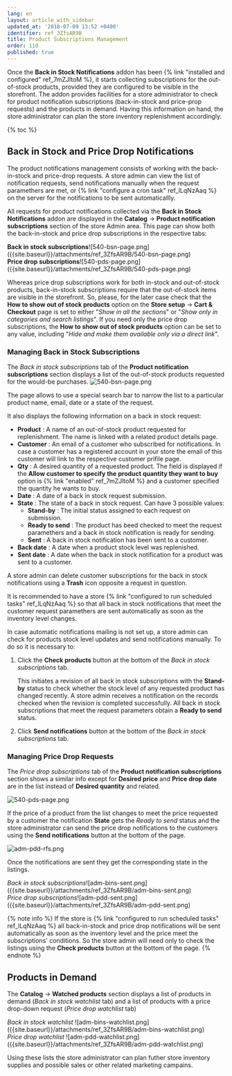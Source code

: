 ```yaml
---
lang: en
layout: article_with_sidebar
updated_at: '2018-07-09 13:52 +0400'
identifier: ref_3ZfsAR9B
title: Product Subscriptions Management
order: 110
published: true
---
```

Once the **Back in Stock Notifications** addon has been {% link "installed and configured" ref_7mZJltoM %}, it starts collecting subscriptions for the out-of-stock products, provided they are configured to be visible in the storefront. The addon provides facilities for a store administrator to check for product notification subscriptions (back-in-stock and price-prop requests) and the products in demand. Having this information on hand, the store administrator can plan the store inventory replenishment accordingly.

{% toc %}

## Back in Stock and Price Drop Notifications

The product notifications management consists of working with the back-in-stock and price-drop requests. A store admin can view the list of notification requests, send notifications manually when the request paramethers are met, or {% link "configure a cron task" ref_lLqNzAaq %} on the server for the notifications to be sent automaticallly. 

All requests for product notifications collected via the **Back in Stock Notifications** addon are displayed in the **Catalog** -> **Product notification subscriptions** section of the store Admin area. This page can show both the back-in-stock and price drop subscriptions in the respective tabs:

<div class="ui stackable two column grid">
  <div class="column" markdown="span"><b>Back in stock subscriptions</b>![540-bsn-page.png]({{site.baseurl}}/attachments/ref_3ZfsAR9B/540-bsn-page.png)</div>
  <div class="column" markdown="span"><b>Price drop subscriptions</b>![540-pds-page.png]({{site.baseurl}}/attachments/ref_3ZfsAR9B/540-pds-page.png)</div>
</div>

Whereas price drop subscriptions work for both in-stock and out-of-stock products, back-in-stock subscriptions require that the out-of-stock items are visible in the storefront. So, please, for the later case check that the **How to show out of stock products** option on the **Store setup** -> **Cart & Checkout** page is set to either "_Show in all the sections_" or "_Show only in categories and search listings_". If you need only the price drop subscriptions, the **How to show out of stock products** option can be set to any value, including "_Hide and make them available only via a direct link_".

### Managing Back in Stock Subscriptions

The _Back in stock subscriptions_ tab of the **Product notification subscriptions** section displays a list of the out-of-stock products requested for the would-be purchases.
![540-bsn-page.png]({{site.baseurl}}/attachments/ref_3ZfsAR9B/540-bsn-page.png)

The page allows to use a special search bar to narrow the list to a particular product name, email, date or a state of the request.

It also displays the following information on a back in stock request:
*  **Product** : A name of an out-of-stock product requested for replenishment. The name is linked with a related product details page.
*  **Customer** : An email of a customer who subscribed for notifications. 
   In case a customer has a registered account in your store the email of this customer will link to the respective customer prifile page.
*  **Qty** : A desired quantity of a requested product. The field is displayed if the **Allow customer to specify the product quantity they want to buy** option is {% link "enabled" ref_7mZJltoM %} and a customer specified the quantity he wants to buy.
*  **Date** : A date of a back in stock request submission.
*  **State** : The state of a back in stock request. Can have 3 possible values:
   * **Stand-by** : The initial status assigned to each request on submission.
   * **Ready to send** : The product has beed checked to meet the request paramethers and a back in stock notification is ready for sending.
   * **Sent** : A back in stock notification has been sent to a customer.
*  **Back date** : A date when a product stock level was replenished.
*  **Sent date** : A date when the back in stock notification for a product was sent to a customer.

A store admin can delete customer subscriptions for the back in stock notifications using a **Trash** icon opposite a request in question. 

It is recommended to have a store {% link "configured to run scheduled tasks" ref_lLqNzAaq %} so that all back in stock notifications that meet the customer request paramethers are sent automatically as soon as the inventory level changes.

In case automatic notifications mailing is not set up, a store admin can check for products stock level updates and send notifications manually. To do so it is necessary to:
1. Click the **Check products** button at the bottom of the _Back in stock subscriptions_ tab.
   
   This initiates a revision of all back in stock subscriptions with the **Stand-by** status to check whether the stock level of any requested product has changed recently. A store admin receives a notification on the records checked when the revision is completed successfully. All back in stock subscriptions that meet the request parameters obtain a **Ready to send** status.

2. Click **Send notifications** button at the bottom of the _Back in stock subscriptions_ tab.

### Managing Price Drop Requests

The _Price drop subscriptions_ tab of the **Product notification subscriptions** section shows a similar info except for **Desired price** and **Price drop date** are in the list instead of **Desired quantity** and related.

![540-pds-page.png]({{site.baseurl}}/attachments/ref_3ZfsAR9B/540-pds-page.png)

If the price of a product from the list changes to meet the price requested by a customer the notification **State** gets the _Ready to send_ status and the store administrator can send the price drop notifications to the customers using the **Send notifications** button at the bottom of the page. 

![adm-pdd-rfs.png]({{site.baseurl}}/attachments/ref_3ZfsAR9B/adm-pdd-rfs.png)

Once the notifications are sent they get the corresponding state in the listings.

<div class="ui stackable two column grid">
  <div class="column" markdown="span"><i>Back in stock subscriptions</i>![adm-bins-sent.png]({{site.baseurl}}/attachments/ref_3ZfsAR9B/adm-bins-sent.png)</div>
  <div class="column" markdown="span"><i>Price drop subscriptions</i>![adm-pdd-sent.png]({{site.baseurl}}/attachments/ref_3ZfsAR9B/adm-pdd-sent.png)</div>
</div>

{% note info %}
If the store is {% link "configured to run scheduled tasks" ref_lLqNzAaq %} all back-in-stock and price drop notifications will be sent automatically as soon as the inventory level and the price meet the subscriptions' conditions. So the store admin will need only to check the listings using the **Check products** button at the bottom of the page.
{% endnote %}

## Products in Demand

The **Catalog** -> **Watched products** section displays a list of products in demand (_Back in stock watchlist_ tab) and a list of products with a price drop-down request (_Price drop watchlist_ tab)

<div class="ui stackable two column grid">
  <div class="column" markdown="span"><i>Back in stock watchlist </i>![adm-bins-watchlist.png]({{site.baseurl}}/attachments/ref_3ZfsAR9B/adm-bins-watchlist.png)</div>
  <div class="column" markdown="span"><i>Price drop watchlist </i>![adm-pdd-watchlist.png]({{site.baseurl}}/attachments/ref_3ZfsAR9B/adm-pdd-watchlist.png)</div>
</div>

Using these lists the store administrator can plan futher store inventory supplies and possible sales or other related marketing campains.

